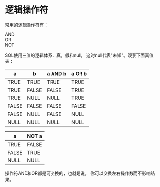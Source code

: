 # 逻辑操作符

常用的逻辑操作符有：

AND<br/>
OR<br/>
NOT

SQL使用三值的逻辑体系，真，假和null， 这时null代表"未知"。观察下面真值表：

| a | b | a AND b | a OR b |
| -- | -- | -- | -- |
| TRUE | TRUE | TRUE | TRUE |
| TRUE | FALSE | FALSE | TRUE |
| TRUE | NULL | NULL | TRUE |
| FALSE | FALSE | FALSE | FALSE |
| FALSE | NULL | FALSE | NULL |
| NULL | NULL | NULL | NULL |

| a | NOT a |
| -- | -- |
| TRUE | FALSE |
| FALSE | TRUE |
| NULL | NULL |


操作符AND和OR都是可交换的，也就是说， 你可以交换左右操作数而不影响结果。